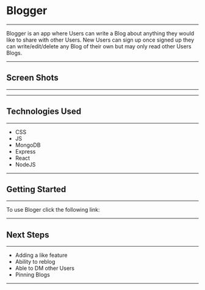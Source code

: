 # Blogger

---

Blogger is an app where Users can write a Blog about anything they would like to share with other Users. New Users can sign up once signed up they can write/edit/delete any Blog of their own but may only read other Users Blogs.

---

## Screen Shots

---






---

## Technologies Used

---

* CSS
* JS
* MongoDB
* Express
* React
* NodeJS

---

## Getting Started

---

To use Bloger click the following link:




---

## Next Steps

---

* Adding a like feature
* Ability to reblog
* Able to DM other Users
* Pinning Blogs

---


